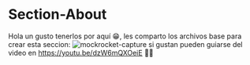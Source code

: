 # Section-About
Hola un gusto tenerlos por aquí 😁, les comparto los archivos base para crear esta seccion:
![mockrocket-capture](https://user-images.githubusercontent.com/75541681/230745398-a1c2d55f-0ff2-4fc9-ab76-aa26b844d818.png)
si gustan pueden guiarse del video en https://youtu.be/dzW6mQXOeiE 👍🏻
